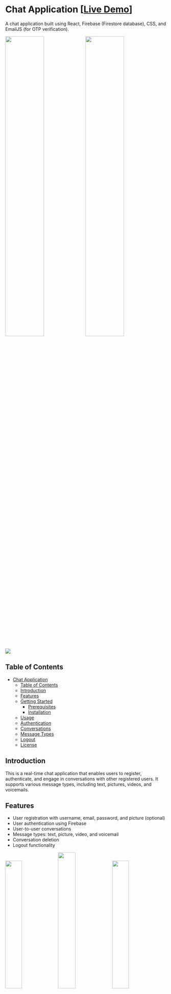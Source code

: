 # Chat Application [[Live Demo](https://chat-application-m55y.vercel.app/)]

A chat application built using React, Firebase (Firestore database), CSS, and EmailJS (for OTP verification).

<img src="https://github.com/dipeshdimi/ChatApplication/assets/82582216/cf09b2eb-d69a-4843-9b54-1cd8ea2447f0)" width=49%> <img src="https://github.com/dipeshdimi/ChatApplication/assets/82582216/359c0c38-011e-4fb0-af73-2ccfc4426de7" width=49%>
<img src="https://github.com/dipeshdimi/ChatApplication/assets/82582216/5ceb661c-0a89-4d3a-a592-e6af477723f8"> 


## Table of Contents

- [Chat Application](#chat-application)
  - [Table of Contents](#table-of-contents)
  - [Introduction](#introduction)
  - [Features](#features)
  - [Getting Started](#getting-started)
    - [Prerequisites](#prerequisites)
    - [Installation](#installation)
  - [Usage](#usage)
  - [Authentication](#authentication)
  - [Conversations](#conversations)
  - [Message Types](#message-types)
  - [Logout](#logout)
  - [License](#license)

## Introduction

This is a real-time chat application that enables users to register, authenticate, and engage in conversations with other registered users. It supports various message types, including text, pictures, videos, and voicemails.

## Features

- User registration with username, email, password, and picture (optional)
- User authentication using Firebase
- User-to-user conversations
- Message types: text, picture, video, and voicemail
- Conversation deletion
- Logout functionality

<img src="https://github.com/dipeshdimi/ChatApplication/assets/82582216/97f5173c-0c87-4060-aa06-4a8401fd7b58" width=32%> <img src="https://github.com/dipeshdimi/ChatApplication/assets/82582216/08052332-973a-4197-a64c-4f4aa34546b0" width=33%> <img src="https://github.com/dipeshdimi/ChatApplication/assets/82582216/6134ad31-79f8-45b0-b1ab-6a45c1dd4caf" width=32%> 


## Getting Started

Follow these steps to set up and run this Chat App locally.

### Prerequisites

Ensure you have the following tools installed:

- [Node.js](https://nodejs.org/)
- [npm](https://www.npmjs.com/)
- Firebase account with Firestore enabled

### Installation

1. **Clone the repository:**

    ```bash
    git clone https://github.com/dipeshdimi/ChatApplication.git
    ```

2. **Install dependencies:**

    ```bash
    npm install
    ```

3. **Set up Firebase:**

   - Create a Firebase project and enable Firestore.
   - Obtain your Firebase configuration and update the app accordingly.

4. **Start the app:**

    ```bash
    npm start
    ```

## Usage

Once the app is running, open it in your web browser and follow the on-screen instructions for registration and login. Explore the various features and functionalities of the chat app.

## Authentication

User authentication is handled securely using Firebase. Users can register with their email, username, password, and picture (optional). An OTP will be shared (via EmailJS to the registered email address which would be required for further verification. Subsequent logins require the user's email and password.

## Conversations

Users can search for other registered users and initiate conversations with them. Conversations can be deleted entirely from the user's side.

## Message Types

The app supports different message types:

- **Text**: Send and receive text messages.
- **Picture**: Share images with other users.
- **Video**: Send and view video messages.
- **Voicemail**: Record and send voice messages.

## Logout

Users can log out of the app securely, ensuring the privacy of their data.

## License

This project is licensed under the [MIT License](LICENSE).
